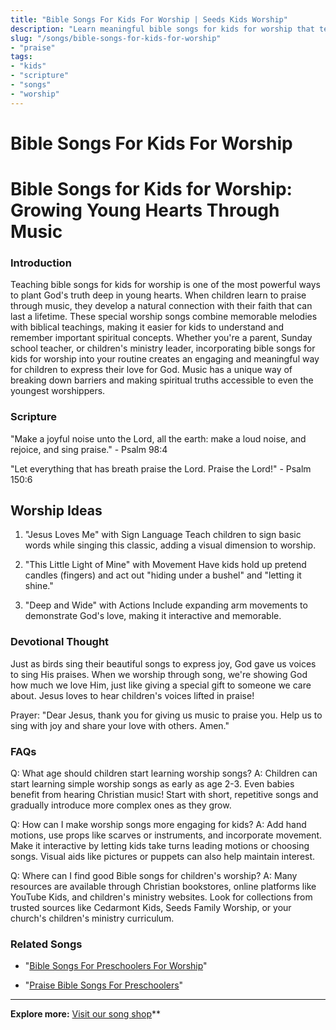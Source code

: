 ```yaml
---
title: "Bible Songs For Kids For Worship | Seeds Kids Worship"
description: "Learn meaningful bible songs for kids for worship that teach Scripture through music. Interactive worship resources for kids and families."
slug: "/songs/bible-songs-for-kids-for-worship"
- "praise"
tags:
- "kids"
- "scripture"
- "songs"
- "worship"
---
```


# Bible Songs For Kids For Worship

# Bible Songs for Kids for Worship: Growing Young Hearts Through Music

### Introduction
Teaching bible songs for kids for worship is one of the most powerful ways to plant God's truth deep in young hearts. When children learn to praise through music, they develop a natural connection with their faith that can last a lifetime. These special worship songs combine memorable melodies with biblical teachings, making it easier for kids to understand and remember important spiritual concepts. Whether you're a parent, Sunday school teacher, or children's ministry leader, incorporating bible songs for kids for worship into your routine creates an engaging and meaningful way for children to express their love for God. Music has a unique way of breaking down barriers and making spiritual truths accessible to even the youngest worshippers.

### Scripture
"Make a joyful noise unto the Lord, all the earth: make a loud noise, and rejoice, and sing praise." - Psalm 98:4

"Let everything that has breath praise the Lord. Praise the Lord!" - Psalm 150:6

## Worship Ideas
1. "Jesus Loves Me" with Sign Language
Teach children to sign basic words while singing this classic, adding a visual dimension to worship.

2. "This Little Light of Mine" with Movement
Have kids hold up pretend candles (fingers) and act out "hiding under a bushel" and "letting it shine."

3. "Deep and Wide" with Actions
Include expanding arm movements to demonstrate God's love, making it interactive and memorable.

### Devotional Thought
Just as birds sing their beautiful songs to express joy, God gave us voices to sing His praises. When we worship through song, we're showing God how much we love Him, just like giving a special gift to someone we care about. Jesus loves to hear children's voices lifted in praise!

Prayer: "Dear Jesus, thank you for giving us music to praise you. Help us to sing with joy and share your love with others. Amen."

### FAQs
Q: What age should children start learning worship songs?
A: Children can start learning simple worship songs as early as age 2-3. Even babies benefit from hearing Christian music! Start with short, repetitive songs and gradually introduce more complex ones as they grow.

Q: How can I make worship songs more engaging for kids?
A: Add hand motions, use props like scarves or instruments, and incorporate movement. Make it interactive by letting kids take turns leading motions or choosing songs. Visual aids like pictures or puppets can also help maintain interest.

Q: Where can I find good Bible songs for children's worship?
A: Many resources are available through Christian bookstores, online platforms like YouTube Kids, and children's ministry websites. Look for collections from trusted sources like Cedarmont Kids, Seeds Family Worship, or your church's children's ministry curriculum.

### Related Songs

- "[Bible Songs For Preschoolers For Worship](/songs/bible-songs-for-preschoolers-for-worship/)"

- "[Praise Bible Songs For Preschoolers](/songs/praise-bible-songs-for-preschoolers/)"

---

**Explore more:** [Visit our song shop](https://seedskidsworship.com/shop)**

<!-- Schema Markup -->
<script type="application/ld+json">
{
  "@context": "https://schema.org",
  "@type": "MusicRecording",
  "name": "Bible Songs For Kids For Worship",
  "byArtist": {
    "@type": "MusicGroup",
    "name": "Seeds Kids Worship"
  },
  "isFamilyFriendly": true,
  "url": "https://seedskidsworship.com/songs/bible-songs-for-kids-for-worship/"
}
</script>